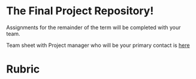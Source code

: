 # The Final Project Repository!

Assignments for the remainder of the term will be completed with your team.

Team sheet with Project manager who will be your primary contact is [here](https://docs.google.com/spreadsheets/d/1f7dGzR-mdv25OnGrV68xKeJw2TQrD-_dpHCnDjbKOus/edit#gid=0)


# Rubric
